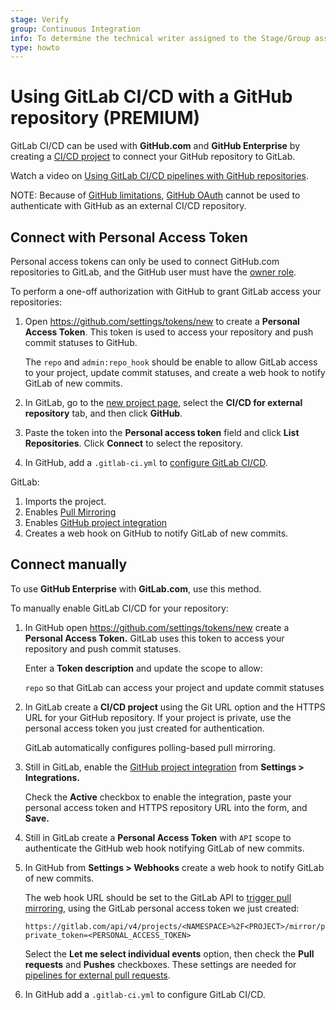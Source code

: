 ```yaml
---
stage: Verify
group: Continuous Integration
info: To determine the technical writer assigned to the Stage/Group associated with this page, see https://about.gitlab.com/handbook/engineering/ux/technical-writing/#assignments
type: howto
---
```


# Using GitLab CI/CD with a GitHub repository **(PREMIUM)**

GitLab CI/CD can be used with **GitHub.com** and **GitHub Enterprise** by
creating a [CI/CD project](index.md) to connect your GitHub repository to
GitLab.

<i class="fa fa-youtube-play youtube" aria-hidden="true"></i>
Watch a video on [Using GitLab CI/CD pipelines with GitHub repositories](https://www.youtube.com/watch?v=qgl3F2j-1cI).

NOTE:
Because of [GitHub limitations](https://gitlab.com/gitlab-org/gitlab/-/issues/9147),
[GitHub OAuth](../../integration/github.md#enabling-github-oauth)
cannot be used to authenticate with GitHub as an external CI/CD repository.

## Connect with Personal Access Token

Personal access tokens can only be used to connect GitHub.com
repositories to GitLab, and the GitHub user must have the [owner role](https://docs.github.com/en/free-pro-team@latest/github/getting-started-with-github/access-permissions-on-github).

To perform a one-off authorization with GitHub to grant GitLab access your
repositories:

1. Open <https://github.com/settings/tokens/new> to create a **Personal Access
   Token**. This token is used to access your repository and push commit
   statuses to GitHub.

   The `repo` and `admin:repo_hook` should be enable to allow GitLab access to
   your project, update commit statuses, and create a web hook to notify
   GitLab of new commits.

1. In GitLab, go to the [new project page](../../gitlab-basics/create-project.md#create-a-project-in-gitlab), select the **CI/CD for external repository** tab, and then click
   **GitHub**.

1. Paste the token into the **Personal access token** field and click **List
   Repositories**. Click **Connect** to select the repository.

1. In GitHub, add a `.gitlab-ci.yml` to [configure GitLab CI/CD](../quick_start/README.md).

GitLab:

1. Imports the project.
1. Enables [Pull Mirroring](../../user/project/repository/repository_mirroring.md#pulling-from-a-remote-repository)
1. Enables [GitHub project integration](../../user/project/integrations/github.md)
1. Creates a web hook on GitHub to notify GitLab of new commits.

## Connect manually

To use **GitHub Enterprise** with **GitLab.com**, use this method.

To manually enable GitLab CI/CD for your repository:

1. In GitHub open <https://github.com/settings/tokens/new> create a **Personal
   Access Token.** GitLab uses this token to access your repository and
   push commit statuses.

   Enter a **Token description** and update the scope to allow:

   `repo` so that GitLab can access your project and update commit statuses

1. In GitLab create a **CI/CD project** using the Git URL option and the HTTPS
   URL for your GitHub repository. If your project is private, use the personal
   access token you just created for authentication.

   GitLab automatically configures polling-based pull mirroring.

1. Still in GitLab, enable the [GitHub project integration](../../user/project/integrations/github.md)
   from **Settings > Integrations.**

   Check the **Active** checkbox to enable the integration, paste your
   personal access token and HTTPS repository URL into the form, and **Save.**

1. Still in GitLab create a **Personal Access Token** with `API` scope to
   authenticate the GitHub web hook notifying GitLab of new commits.

1. In GitHub from **Settings > Webhooks** create a web hook to notify GitLab of
   new commits.

   The web hook URL should be set to the GitLab API to
   [trigger pull mirroring](../../api/projects.md#start-the-pull-mirroring-process-for-a-project),
   using the GitLab personal access token we just created:

   ```plaintext
   https://gitlab.com/api/v4/projects/<NAMESPACE>%2F<PROJECT>/mirror/pull?private_token=<PERSONAL_ACCESS_TOKEN>
   ```

   Select the **Let me select individual events** option, then check the **Pull requests** and **Pushes** checkboxes. These settings are needed for [pipelines for external pull requests](index.md#pipelines-for-external-pull-requests).

1. In GitHub add a `.gitlab-ci.yml` to configure GitLab CI/CD.

<!-- ## Troubleshooting

Include any troubleshooting steps that you can foresee. If you know beforehand what issues
one might have when setting this up, or when something is changed, or on upgrading, it's
important to describe those, too. Think of things that may go wrong and include them here.
This is important to minimize requests for support, and to avoid doc comments with
questions that you know someone might ask.

Each scenario can be a third-level heading, e.g. `### Getting error message X`.
If you have none to add when creating a doc, leave this section in place
but commented out to help encourage others to add to it in the future. -->
